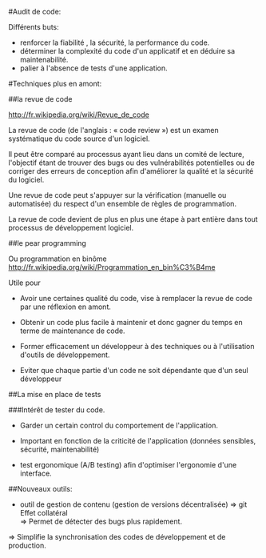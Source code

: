 #Audit de code:

Différents buts:  

* renforcer la fiabilité , la sécurité, la performance du code.
* déterminer la complexité du code d'un applicatif et en déduire sa maintenabilité.
* palier à l'absence de tests d'une application.


#Techniques plus en amont:

##la revue de code

http://fr.wikipedia.org/wiki/Revue_de_code
  
La revue de code (de l'anglais : « code review ») est un examen systématique du code source d'un logiciel.  

Il peut être comparé au processus ayant lieu dans un comité de lecture, l'objectif étant de trouver des bugs ou des vulnérabilités potentielles ou de corriger des erreurs de conception afin d'améliorer la qualité et la sécurité du logiciel.  

Une revue de code peut s'appuyer sur la vérification (manuelle ou automatisée) du respect d'un ensemble de règles de programmation.  

La revue de code devient de plus en plus une étape à part entière dans tout processus de développement logiciel.  

##le pear programming

Ou programmation en binôme
http://fr.wikipedia.org/wiki/Programmation_en_bin%C3%B4me

Utile pour  

* Avoir une certaines qualité du code, vise à remplacer la revue de code par une réflexion en amont.  

* Obtenir un code plus facile à maintenir et donc gagner du temps en terme de maintenance de code.  

* Former efficacement un développeur à des techniques ou à l'utilisation d'outils de développement.  

* Eviter que chaque partie d'un code ne soit dépendante que d'un seul développeur  

##La mise en place de tests

###Intérêt de tester du code.

* Garder un certain control du comportement de l'application.
* Important en fonction de la criticité de l'application (données sensibles, sécurité, maintenabilité)

* test ergonomique (A/B testing) afin d'optimiser l'ergonomie d'une interface.


##Nouveaux outils:

* outil de gestion de contenu (gestion de versions décentralisée) => git
Effet collatéral  
=> Permet de détecter des bugs plus rapidement.  

=> Simplifie la synchronisation des codes de développement et de production. 





